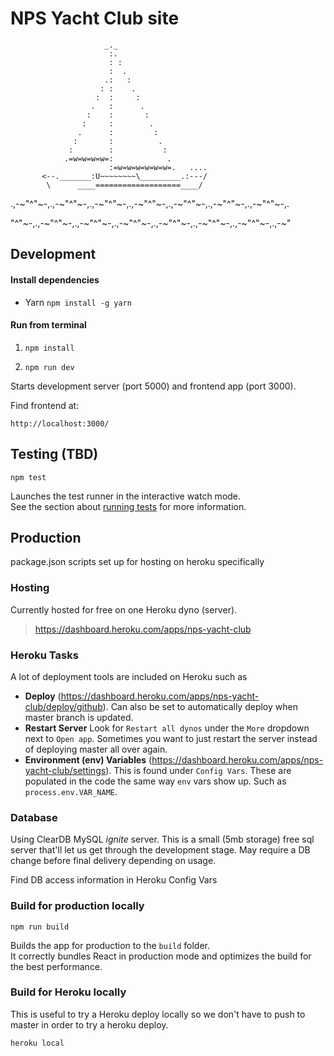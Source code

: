 # NPS Yacht Club site 

                         _._
                          :.
                          : :
                          :  .
                         .:   :
                        : :    .
                       :  :     :
                      .   :      .
                     :    :       :
                    :     :        .
                   .      :         :
                  :       :          .
                 :        :           :
                .=w=w=w=w=:            .
                          :=w=w=w=w=w=w=.   ....
           <--._______:U~~~~~~~~\_________.:---/
            \      ____===================____/
.,-~"^"~-,.,-~"^"~-,.,-~"^"~-,.,-~"^"~-,.,-~"^"~-,.,-~"^"~-,.,-~"^"~-,.

"^"~-,.,-~"^"~-,.,-~"^"~-,.,-~"^"~-,.,-~"^"~-,.,-~"^"~-,.,-~"^"~-,.,-~"

## Development

#### Install dependencies

- Yarn `npm install -g yarn`

#### Run from terminal

1. `npm install`

2. `npm run dev`

Starts development server (port 5000) and frontend app (port 3000).

Find frontend at:

`http://localhost:3000/`

## Testing (TBD)

`npm test`

Launches the test runner in the interactive watch mode.<br>
See the section about [running tests](https://facebook.github.io/create-react-app/docs/running-tests) for more information.

## Production
package.json scripts set up for hosting on heroku specifically

### Hosting
Currently hosted for free on one Heroku dyno (server).
> https://dashboard.heroku.com/apps/nps-yacht-club

### Heroku Tasks
A lot of deployment tools are included on Heroku such as
- **Deploy** (https://dashboard.heroku.com/apps/nps-yacht-club/deploy/github). Can
  also be set to automatically deploy when master branch is updated.
- **Restart Server** Look for `Restart all dynos` under the `More` dropdown next
  to `Open app`. Sometimes you want to just restart the server instead of deploying
  master all over again.
- **Environment (env) Variables** (https://dashboard.heroku.com/apps/nps-yacht-club/settings).
  This is found under `Config Vars`. These are populated in the code the same way
  `env` vars show up. Such as `process.env.VAR_NAME`.

### Database
Using ClearDB MySQL _ignite_ server. This is a small (5mb storage) free sql server that'll 
let us get through the development stage. May require a DB change before final
delivery depending on usage.

Find DB access information in Heroku Config Vars

### Build for production locally
`npm run build`

Builds the app for production to the `build` folder.<br>
It correctly bundles React in production mode and optimizes the build for the best performance.

### Build for Heroku locally
This is useful to try a Heroku deploy locally so we don't have to push to master in
order to try a heroku deploy.

`heroku local`
